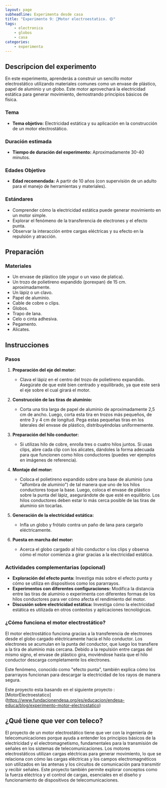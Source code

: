 ```yaml
---
layout: page
subheadline: Experimenta desde casa
title: "Experimento 9: 🎈Motor electroestatico. 🟡"
tags:
    - electronica
    - globos
    - casa
categories:
    - experimenta
---
```


## Descripcion del experimento

En este experimento, aprenderás a construir un sencillo motor electrostático utilizando materiales comunes como un envase de plástico, papel de aluminio y un globo. Este motor aprovechará la electricidad estática para generar movimiento, demostrando principios básicos de física.

### Tema

- **Tema objetivo:** Electricidad estática y su aplicación en la construcción de un motor electrostático.

### Duración estimada

- **Tiempo de duración del experimento:** Aproximadamente 30-40 minutos.

### Edades Objetivo

- **Edad recomendada:** A partir de 10 años (con supervisión de un adulto para el manejo de herramientas y materiales).

### Estándares

- Comprender cómo la electricidad estática puede generar movimiento en un motor simple.
- Explorar el fenómeno de la transferencia de electrones y el efecto punta.
- Observar la interacción entre cargas eléctricas y su efecto en la repulsión y atracción.

## Preparación

### Materiales

- Un envase de plástico (de yogur o un vaso de platica).
- Un trozo de polietireno expandido (porexpan) de 15 cm. aproximadamente.
- Un lápiz  o un clavo.
- Papel de aluminio.
- Cable de cobre o clips.
- Globos.
- Trapo de lana.
- Celo o cinta adhesiva.
- Pegamento.
- Alicates.

## Instrucciones

### Pasos

1. **Preparación del eje del motor:**
   - Clava el lápiz en el centro del trozo de polietireno expandido. Asegúrate de que esté bien centrado y equilibrado, ya que este será el eje sobre el cual girará el motor.

2. **Construcción de las tiras de aluminio:**
   - Corta una tira larga de papel de aluminio de aproximadamente 2,5 cm de ancho. Luego, corta esta tira en trozos más pequeños, de entre 3 y 4 cm de longitud. Pega estas pequeñas tiras en los laterales del envase de plástico, distribuyéndolas uniformemente.

3. **Preparación del hilo conductor:**
   - Si utilizas hilo de cobre, enrolla tres o cuatro hilos juntos. Si usas clips, abre cada clip con los alicates, dándoles la forma adecuada para que funcionen como hilos conductores (puedes ver ejemplos en imágenes de referencia).
   
4. **Montaje del motor:**
   - Coloca el polietireno expandido sobre una base de aluminio (una "alfombra de aluminio") de tal manera que uno de los hilos conductores toque la base. Luego, coloca el envase de plástico sobre la punta del lápiz, asegurándote de que esté en equilibrio. Los hilos conductores deben estar lo más cerca posible de las tiras de aluminio sin tocarlas.

5. **Generación de la electricidad estática:**
   - Infla un globo y frótalo contra un paño de lana para cargarlo eléctricamente. 

6. **Puesta en marcha del motor:**
   - Acerca el globo cargado al hilo conductor o los clips y observa cómo el motor comienza a girar gracias a la electricidad estática.

### Actividades complementarias (opcional)

- **Exploración del efecto punta:** Investiga más sobre el efecto punta y cómo se utiliza en dispositivos como los pararrayos.
- **Experimentos con diferentes configuraciones:** Modifica la distancia entre las tiras de aluminio o experimenta con diferentes formas de los hilos conductores para ver cómo afecta el rendimiento del motor.
- **Discusión sobre electricidad estática:** Investiga cómo la electricidad estática es utilizada en otros contextos y aplicaciones tecnológicas.

### ¿Cómo funciona el motor electrostático?

El motor electrostático funciona gracias a la transferencia de electrones desde el globo cargado eléctricamente hacia el hilo conductor. Los electrones se acumulan en la punta del conductor, que luego los transfiere a la tira de aluminio más cercana. Debido a la repulsión entre cargas del mismo signo, el envase de plástico gira, moviéndose hasta que el hilo conductor descarga completamente los electrones.

Este fenómeno, conocido como "efecto punta", también explica cómo los pararrayos funcionan para descargar la electricidad de los rayos de manera segura.



Este proyecto esta basando en el siguiente proyecto : [MotorElectroestatico] (https://www.fundacionendesa.org/es/educacion/endesa-educa/blog/experimento-motor-electrostatico)

## ¿Qué tiene que ver con teleco?
El proyecto de un motor electrostático tiene que ver con la ingeniería de telecomunicaciones porque ayuda a entender los principios básicos de la electricidad y el electromagnetismo, fundamentales para la transmisión de señales en los sistemas de telecomunicaciones. Los motores electrostáticos utilizan cargas eléctricas para generar movimiento, lo que se relaciona con cómo las cargas eléctricas y los campos electromagnéticos son utilizados en las antenas y los circuitos de comunicación para transmitir y recibir señales. Este proyecto también permite explorar conceptos como la fuerza eléctrica y el control de cargas, esenciales en el diseño y funcionamiento de dispositivos de telecomunicaciones.